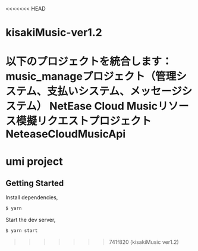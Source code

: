 <<<<<<< HEAD
# kisakiMusic-ver1.2
以下のプロジェクトを統合します：  music_manageプロジェクト（管理システム、支払いシステム、メッセージシステム）  NetEase Cloud Musicリソース模擬リクエストプロジェクトNeteaseCloudMusicApi
=======
# umi project

## Getting Started

Install dependencies,

```bash
$ yarn
```

Start the dev server,

```bash
$ yarn start
```
>>>>>>> 741f820 (kisakiMusic ver1.2)
